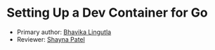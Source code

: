 # Setting Up a Dev Container for Go

* Primary author: [Bhavika Lingutla](https://github.com/bhavikal)
* Reviewer: [Shayna Patel](https://github.com/shaynapat3l)